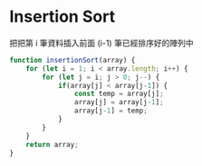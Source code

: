 # Insertion Sort

把把第 i 筆資料插入前面 (i-1) 筆已經排序好的陣列中

```js
function insertionSort(array) {
    for (let i = 1; i < array.length; i++) {
        for (let j = i; j > 0; j--) {
            if(array[j] < array[j-1]) {
                const temp = array[j];
                array[j] = array[j-1];
                array[j-1] = temp;
            }
        }
    }
    return array;
} 
```